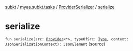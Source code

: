 [subkt](../../index.md) / [myaa.subkt.tasks](../index.md) / [ProviderSerializer](index.md) / [serialize](./serialize.md)

# serialize

`fun serialize(src: `[`Provider`](https://docs.gradle.org/current/javadoc/org/gradle/api/provider/Provider.html)`<*>, typeOfSrc: `[`Type`](https://docs.oracle.com/javase/9/docs/api/java/lang/reflect/Type.html)`, context: JsonSerializationContext): JsonElement` [(source)](https://github.com/Myaamori/SubKt/blob/0.1.9/src/main/kotlin/myaa/subkt/tasks/discordtask.kt#L28)